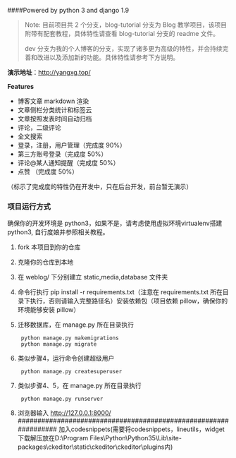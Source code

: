 ####Powered by python 3 and django 1.9

> Note:
> 目前项目共 2 个分支，blog-tutorial 分支为 Blog 教学项目，该项目附带有配套教程，具体特性请查看 blog-tutorial 分支的 readme 文件。
>
> dev 分支为我的个人博客的分支，实现了诸多更为高级的特性，并会持续完善和改进以及添加新的功能。具体特性请参考下方说明。

**演示地址**：http://yangxg.top/

**Features**
- 博客文章 markdown 渲染
- 文章侧栏分类统计和标签云
- 文章按照发表时间自动归档
- 评论，二级评论
- 全文搜索
- 登录，注册，用户管理（完成度 90%）
- 第三方账号登录（完成度 50%）
- 评论@某人通知提醒（完成度 50%）
- 点赞 （完成度 50%）

（标示了完成度的特性仍在开发中，只在后台开发，前台暂无演示）

### 项目运行方式
确保你的开发环境是 python3，如果不是，请考虑使用虚拟环境virtualenv搭建python3, 自行度娘并参照相关教程。

1. fork 本项目到你的仓库
2. 克隆你的仓库到本地
3. 在 weblog/ 下分别建立 static,media,database 文件夹
4. 命令行执行 pip install -r requirements.txt（注意在 requirements.txt 所在目录下执行，否则请输入完整路径名）安装依赖包（项目依赖 pillow，确保你的环境能够安装 pillow）
5. 迁移数据库，在 manage.py 所在目录执行

        python manage.py makemigrations
        python manage.py migrate

6. 类似步骤4，运行命令创建超级用户
    
        python manage.py createsuperuser

7. 类似步骤4、5，在 manage.py 所在目录执行

        python manage.py runserver

8. 浏览器输入 http://127.0.0.1:8000/
################################################################
加入codesnippets(需要将codesnippets，lineutils，widget 下载解压放在D:\Program Files\Python\Python35\Lib\site-packages\ckeditor\static\ckeditor\ckeditor\plugins内)